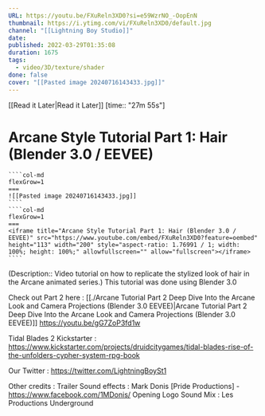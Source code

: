 ```yaml
---
URL: https://youtu.be/FXuReln3XD0?si=e59WzrNO_-OopEnN
thumbnail: https://i.ytimg.com/vi/FXuReln3XD0/default.jpg
channel: "[[Lightning Boy Studio]]"
date: 
published: 2022-03-29T01:35:08
duration: 1675
tags:
  - video/3D/texture/shader
done: false
cover: "[[Pasted image 20240716143433.jpg]]"
---
```

[[Read it Later|Read it Later]] [time:: "27m 55s"]

# Arcane Style Tutorial Part 1: Hair (Blender 3.0 / EEVEE)
`````col
````col-md
flexGrow=1
===
![[Pasted image 20240716143433.jpg]]
````
````col-md
flexGrow=1
===
<iframe title="Arcane Style Tutorial Part 1: Hair (Blender 3.0 / EEVEE)" src="https://www.youtube.com/embed/FXuReln3XD0?feature=oembed" height="113" width="200" style="aspect-ratio: 1.76991 / 1; width: 100%; height: 100%;" allowfullscreen="" allow="fullscreen"></iframe>
````
`````
(Description:: Video tutorial on how to replicate the stylized look of hair in the Arcane animated series.)
This tutorial was done using Blender 3.0

Check out Part 2 here : [[./Arcane Tutorial Part 2  Deep Dive Into the Arcane Look and Camera Projections (Blender 3.0  EEVEE)|Arcane Tutorial Part 2  Deep Dive Into the Arcane Look and Camera Projections (Blender 3.0  EEVEE)]]
https://youtu.be/gG7ZoP3fd1w

Tidal Blades 2 Kickstarter :
https://www.kickstarter.com/projects/druidcitygames/tidal-blades-rise-of-the-unfolders-cypher-system-rpg-book

Our Twitter :
https://twitter.com/LightningBoySt1

Other credits :
Trailer Sound effects : Mark Donis [Pride Productions] - https://www.facebook.com/1MDonis/
Opening Logo Sound Mix : Les Productions Underground
